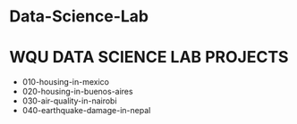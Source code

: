# Data-Science-Lab

# WQU DATA SCIENCE LAB PROJECTS

- 010-housing-in-mexico
- 020-housing-in-buenos-aires
- 030-air-quality-in-nairobi
- 040-earthquake-damage-in-nepal
